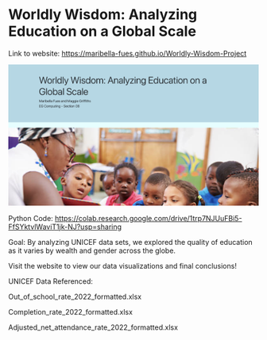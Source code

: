 # Worldly Wisdom: Analyzing Education on a Global Scale
Link to website:
https://maribella-fues.github.io/Worldly-Wisdom-Project

![website](website.png)

Python Code: https://colab.research.google.com/drive/1trp7NJUuFBi5-FfSYktvlWaviT1jk-NJ?usp=sharing


Goal: By analyzing UNICEF data sets, we explored the quality of education as it varies by wealth and gender across the globe.

Visit the website to view our data visualizations and final conclusions!


UNICEF Data Referenced:

Out_of_school_rate_2022_formatted.xlsx

Completion_rate_2022_formatted.xlsx

Adjusted_net_attendance_rate_2022_formatted.xlsx
